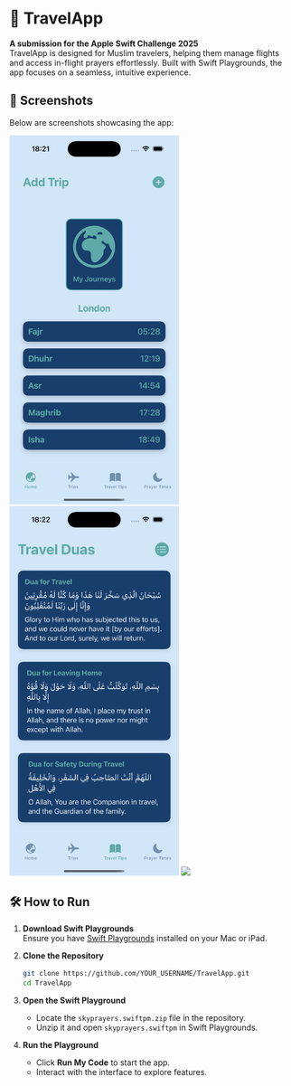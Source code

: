# 🛫 TravelApp

**A submission for the Apple Swift Challenge 2025**  
TravelApp is designed for Muslim travelers, helping them manage flights and access in-flight prayers effortlessly. Built with Swift Playgrounds, the app focuses on a seamless, intuitive experience.

## 📸 Screenshots

Below are screenshots showcasing the app:

<img src="Simulator Screenshot - iPhone 16 Pro - 2025-02-20 at 18.21.43.png" width="300">
<img src="Simulator Screenshot - iPhone 16 Pro - 2025-02-20 at 18.22.05.png" width="300">
<img src="Simulator Screenshot - iPhone 16 Pro - 2025-02-24 at 15.10.18.png" width="300">

## 🛠 How to Run

1. **Download Swift Playgrounds**  
   Ensure you have [Swift Playgrounds](https://apps.apple.com/us/app/swift-playgrounds/id908519492) installed on your Mac or iPad.

2. **Clone the Repository**
   ```sh
   git clone https://github.com/YOUR_USERNAME/TravelApp.git
   cd TravelApp

3. **Open the Swift Playground**
   - Locate the `skyprayers.swiftpm.zip` file in the repository.
   - Unzip it and open `skyprayers.swiftpm` in Swift Playgrounds.

4. **Run the Playground**
   - Click **Run My Code** to start the app.
   - Interact with the interface to explore features.

  
  
